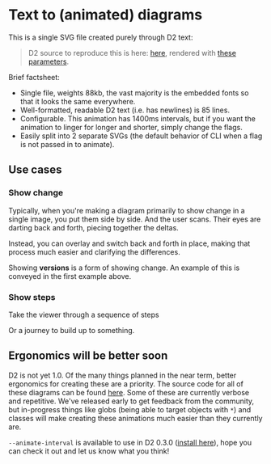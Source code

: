 # Text to (animated) diagrams

This is a single SVG file created purely through D2 text:

<div className="embedSVG" dangerouslySetInnerHTML={{__html: require('@site/static/img/generated/animated.svg2')}}></div>

> D2 source to reproduce this is here: [here](https://github.com/terrastruct/d2-docs/blob/master/static/bespoke-d2/animated.d2), rendered with [these parameters](https://github.com/terrastruct/d2-docs/blob/master/ci/render.sh#L12).


Brief factsheet:
- Single file, weights 88kb, the vast majority is the embedded fonts so that it looks the
  same everywhere.
- Well-formatted, readable D2 text (i.e. has newlines) is 85 lines.
- Configurable. This animation has 1400ms intervals, but if you want the animation to
  linger for longer and shorter, simply change the flags.
- Easily split into 2 separate SVGs (the default behavior of CLI when a flag is not passed
  in to animate).

<!-- truncate -->

## Use cases

### Show change

Typically, when you're making a diagram primarily to show change in a single image, you
put them side by side. And the user scans. Their eyes are darting back and forth, piecing
together the deltas.

Instead, you can overlay and switch back and forth in place, making that process much
easier and clarifying the differences.

<div className="embedSVG" dangerouslySetInnerHTML={{__html: require('@site/static/img/generated/tax.svg2')}}></div>

Showing **versions** is a form of showing change. An example of this is conveyed in the
first example above.

### Show steps

Take the viewer through a sequence of steps

<div className="embedSVG" dangerouslySetInnerHTML={{__html: require('@site/static/img/generated/johnwick.svg2')}}></div>

Or a journey to build up to something.

<div className="embedSVG" dangerouslySetInnerHTML={{__html: require('@site/static/img/generated/pizza.svg2')}}></div>

## Ergonomics will be better soon

D2 is not yet 1.0. Of the many things planned in the near term, better ergonomics for
creating these are a priority. The source code for all of these diagrams can be found
[here](https://github.com/terrastruct/d2-docs/tree/master/static/bespoke-d2). Some of
these are currently verbose and repetitive. We've released early to get feedback from the
community, but in-progress things like globs (being able to target objects with `*`) and
classes will make creating these animations much easier than they currently are.

`--animate-interval` is available to use in D2 0.3.0 ([install
here](https://github.com/terrastruct/d2#install)), hope you can check it out and let us
know what you think!
